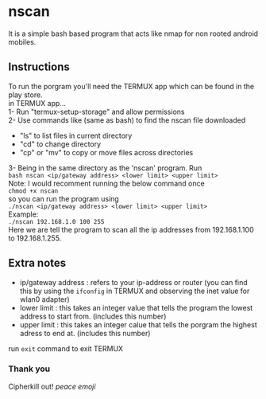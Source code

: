# nscan
It is a simple bash based program that acts like nmap for non rooted android mobiles.

## Instructions
To run the porgram you'll need the TERMUX app which can be found in the play store.  
in TERMUX app...  
1- Run "termux-setup-storage" and allow permissions  
2- Use commands like (same as bash) to find the nscan file downloaded  
 - "ls" to list files in current directory  
 - "cd" to change directory  
 - "cp" or "mv" to copy or move files across directories  

3- Being in the same directory as the 'nscan' program. Run  
`bash nscan <ip/gateway address> <lower limit> <upper limit>`  
Note: I would recomment running the below command once  
`chmod +x nscan`  
so you can run the program using  
`./nscan <ip/gateway address> <lower limit> <upper limit>`  
Example:  
  `./nscan 192.168.1.0 100 255`  
Here we are tell the program to scan all the ip addresses from 192.168.1.100 to 192.168.1.255.  

## Extra notes
 - ip/gateway address : refers to your ip-address or router (you can find this by using the `ifconfig` in TERMUX and observing the inet value for wlan0 adapter)  
 - lower limit        : this takes an integer value that tells the program the lowest address to start from. (includes this number)  
 - upper limit        : this takes an integer calue that tells the porgram the highest adress to end at. (includes this number)  

run `exit` command to exit TERMUX
  
### Thank you
Cipherkill out! *peace emoji*
